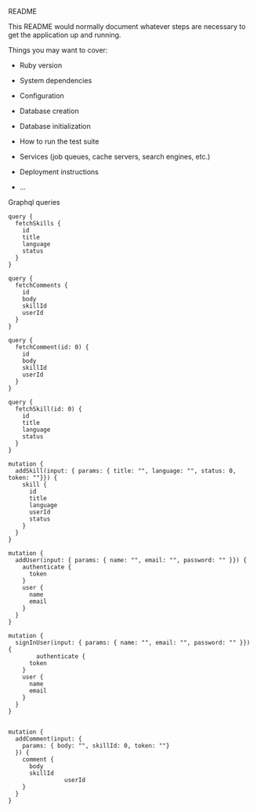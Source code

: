 README

This README would normally document whatever steps are necessary to get the
application up and running.

Things you may want to cover:

* Ruby version

* System dependencies

* Configuration

* Database creation

* Database initialization

* How to run the test suite

* Services (job queues, cache servers, search engines, etc.)

* Deployment instructions

* ...

Graphql queries

```
query {
  fetchSkills {
    id
    title
    language
    status
  }
}

query {
  fetchComments {
    id
    body
    skillId
    userId
  }
}

query {
  fetchComment(id: 0) {
    id
    body
    skillId
    userId
  }
}

query {
  fetchSkill(id: 0) {
    id
    title
    language
    status
  }
}

mutation {
  addSkill(input: { params: { title: "", language: "", status: 0, token: ""}}) {
    skill {
      id
      title
      language
      userId
      status
    }
  }
}

mutation {
  addUser(input: { params: { name: "", email: "", password: "" }}) {
    authenticate {
      token
    }
    user {
      name
      email
    }
  }
}

mutation {
  signInUser(input: { params: { name: "", email: "", password: "" }}) {
		authenticate {
      token
    }
    user {
      name
      email
    }
  }
}


mutation {
  addComment(input: {
    params: { body: "", skillId: 0, token: ""}
  }) {
    comment {
      body
      skillId
				userId
    }
  }
}
```
